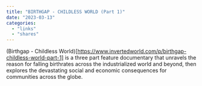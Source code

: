 ```yaml
---
title: "BIRTHGAP - CHILDLESS WORLD (Part 1)"
date: "2023-03-13"
categories:
  - "links"
  - "shares"
---
```


(Birthgap - Childless World)[https://www.invertedworld.com/p/birthgap-childless-world-part-1] is a three part feature documentary that unravels the reason for falling birthrates across the industrialized world and beyond, then explores the devastating social and economic consequences for communities across the globe.
